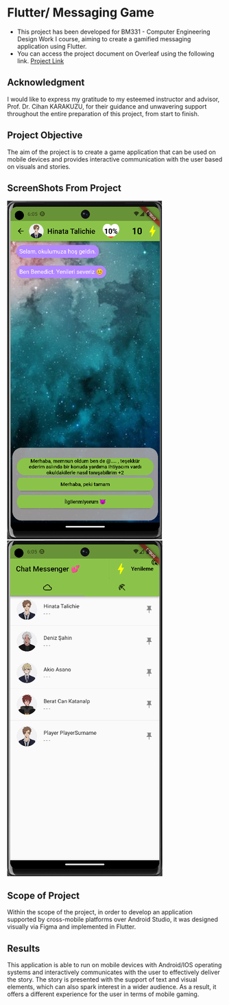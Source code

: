 # Flutter/ Messaging Game
- This project has been developed for BM331 - Computer Engineering Design Work I course, aiming to create a gamified messaging application using Flutter.
- You can access the project document on Overleaf using the following link. [Project Link](https://www.overleaf.com/read/fhznvjznwyzk "Project Document") 
## Acknowledgment
I would like to express my gratitude to my esteemed instructor and advisor, Prof. Dr. Cihan KARAKUZU, for their guidance and unwavering support throughout the entire preparation of this project, from start to finish.

## Project Objective

The aim of the project is to create a game application that can be used on mobile devices
and provides interactive communication with the user based on visuals and stories.
## ScreenShots From Project
![picture alt](https://raw.githubusercontent.com/emreozsoy/MessagingAppProject/master/images/ChatMenu.PNG?token=GHSAT0AAAAAACH2WNDVE4NFGQNFZXOTUU36ZIYRQBA "e")
![picture alt](https://raw.githubusercontent.com/emreozsoy/MessagingAppProject/master/images/MainMenu.PNG?token=GHSAT0AAAAAACH2WNDU3T26JOA77AZXHHZSZIYRQQQ "")

## Scope of Project

Within the scope of the project, in order to develop an application supported by cross-mobile platforms over Android Studio, it was designed visually via Figma and implemented in Flutter.

## Results

This application is able to run on mobile devices with Android/IOS operating systems
and interactively communicates with the user to effectively deliver the story. The story is
presented with the support of text and visual elements, which can also spark interest in a
wider audience. As a result, it offers a different experience for the user in terms of mobile
gaming.




